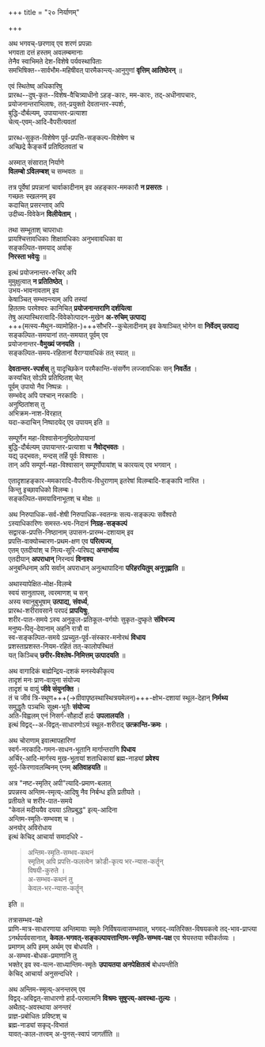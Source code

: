 +++
title = "२० निर्याणम्"

+++

अथ भगवच्-छरणाव् एव शरणं प्रपन्नाः  
भगवता दत्तं हस्तम् अवलम्बमानाः  
तेनैव स्वाभिमते देश-विशेषे पर्यवस्थापिताः  
समभिषिक्त--सार्वभौम-महिषीवत् पारमैकान्त्य्-आनुगुणां **वृत्तिम् आतिष्ठेरन्** ॥

एवं स्थितेष्व् अधिकारिषु  
प्रारब्ध--दुष्-कृत--विशेष-वैचित्र्याधीनो ऽहङ्-कारः, मम-कारः, तद्-अधीनापचारः,  
प्रयोजनान्तराभिलाषः, तत्-प्रयुक्तो देवतान्तर-स्पर्शः,  
बुद्धि-दौर्बल्यम्, उपायान्तर-प्रत्याशा  
चेत्य्-एवम्-आदि-वैपरीत्यवतां  

प्रारब्ध-सुकृत-विशेषेण पूर्व-प्रपत्ति-सङ्कल्प-विशेषेण च  
अच्छिद्रे कैङ्कर्ये प्रतिष्ठितवतां च  

अस्मात् संसारात् निर्याणे  
**विलम्बो ऽविलम्बश्** च सम्भवतः ॥

तत्र पूर्वेषां प्रपन्नानां चार्वाकादीनाम् इव अहङ्कार-ममकारौ **न प्रसरतः** ।  
गच्छतः स्खलनम् इव  
कदाचित् प्रसरन्ताव् अपि  
उदीच्य-विवेकेन **विलीयेताम्** ।  

तथा सम्भूताश् चापराधाः  
प्रायश्चित्तावधिकाः शिक्षावधिकाः अनुभवावधिका वा  
सङ्कल्पित-समयाद् अर्वाक्  
**निरस्ता भवेयुः** ॥

इत्थं प्रयोजनान्तर-रुचिर् अपि  
मुमुक्षुत्वात् **न प्रतितिष्ठेत्** ।  
उभय-भावनावताम् इव  
केषाञ्चित् सम्भवन्त्याम् अपि तस्यां  
हिततमः परमेश्वरः कानिचित् **प्रयोजनान्तराणि दर्शयित्वा**  
तेषु अल्पास्थिरत्वादि-विवेकोत्पादन-मुखेन **अ-रुचिम् उत्पाद्य**  
+++(मत्स्य-मैथुन-व्यामोहित-)+++सौभरि--कुचेलादीनाम् इव केषाञ्चित् भोगेन वा **निर्वेदम् उत्पाद्य**  
सङ्कल्पित-समयानां तत्-समयात् पूर्वम् एव  
प्रयोजनान्तर-**वैमुख्यं जनयति** ।  
सङ्कल्पित-समय-रहितानां वैराग्यावधिकं तत् स्यात् ॥

**देवतान्तर-स्पर्शस्** तु यादृच्छिकेन परमैकान्ति-संसर्गेण लज्जावधिकः सन् **निवर्तेत** ।  
कस्यचित् सोऽपि प्रतिष्ठितश् चेत्  
पूर्वम् उपायो नैव निष्पन्नः ।  
सम्भवेद् अपि पश्चान् नरकादिः ।  
अनुष्ठितांशस् तु  
अभिक्रम-नाश-विरहात्  
यदा-कदाचिन् निष्पादयेद् एव उपायम् इति ॥

सम्पूर्णेन महा-विश्वासेनानुष्ठितोपायानां  
बुद्धि-दौर्बल्यम् उपायान्तर-प्रत्याशा च **नैवोद्भवतः** ।  
यद्य् उद्भवतः, मन्दस् तर्हि पूर्वः विश्वासः ।  
तान् अपि सम्पूर्ण-महा-विश्वासान् सम्पूर्णोपायांश् च कारयत्य् एव भगवान् ।  

एतादृशाहङ्कार-ममकारादि-वैपरीत्य-विधुराणाम् इतरेषां विलम्बादि-शङ्कापि नास्ति ।  
किन्तु इच्छावधिको विलम्बः।  
सङ्कल्पित-समयाविनाभूतश् च मोक्षः ॥

अथ निरुपाधिक-सर्व-शेषी निरुपाधिक-स्वतन्त्रः सत्य-सङ्कल्पः सर्वेश्वरो  
ऽस्याधिकारिणः समस्त-भय-निदानं **निग्रह-सङ्कल्पं**  
सद्वारक-प्रपत्ति-निष्ठानाम् उपासन-प्रारम्भ-दशायाम् इव  
प्रपत्ति-वाक्योच्चारण-प्रथम-क्षण एव **परित्यज्य**,  
एतम् एतदीयांश् च नित्य-सूरि-परिषद्य् **अन्तर्भाव्य**  
एतदीयान् **अपराधान्** निरन्वयं **विनाश्य**  
अनुबन्धिनाम् अपि सर्वान् अपराधान् अनुत्थापादिना **परिहरयितुम् अनुगृह्णाति** ॥

अथास्यापेक्षित-मोक्ष-विलम्बे  
स्वयं सानुतापस्, त्वरमाणश् च सन्  
अस्य स्वानुबुभूषाम् **उत्पाद्य, संवर्ध्य**,  
प्रारब्ध-शरीरावसाने परपदं **प्रापयिषुः**,  
शरीर-पात-समये ऽस्य अनुकूल-प्रतिकूल-वर्गयोः सुकृत-दुष्कृते **संविभज्य**  
मनुष्य-पितृ-देवानाम् अहनि रात्रौ वा  
स्व-सङ्कल्पित-समये ऽप्रच्युत-पूर्व-संस्कार-मनोरथं **विधाय**  
प्रशस्ताप्रशस्त-नियम-रहितं तत्-कालोपस्थितं  
यत् किञ्चिच् **छरीर-विश्लेष-निमित्तम् उत्पादयति** ॥

अथ वागादिकं बाह्येन्द्रिय-दशकं मनस्येकीकृत्य  
तादृशं मनः प्राण-वायुना संयोज्य  
तादृशं च वायुं **जीवे संयुनक्ति** ।  
तं च जीवं त्रि-स्थूण+++(→ग्रीवापृष्ठस्थास्थित्रयमेलन)+++-क्षोभ-दशायां स्थूल-देहान् **निर्मथ्य**  
समुद्धृतैः पञ्चभिः सूक्ष्म-भूतैः **संयोज्य**  
अति-विह्वलम् एनं निसर्ग-सौहार्दो हार्दः **उपलालयति** ।  
इत्थं विद्वद्--अ-विद्वत्-साधारणोऽयं स्थूल-शरीराद् **उत्क्रान्ति-क्रमः** ।

अथ चोराणाम् इवात्मापहारिणां  
स्वर्ग-नरकादि-गमन-साधन-भूतानि मार्गान्तराणि **पिधाय**  
अर्चिर्-आदि-मार्गस्य मुख-भूतायां शताधिकायां ब्रह्म-नाड्यां **प्रवेश्य**  
सूर्य-किरणावलम्बिनम् एनम् **अतिवाहयति** ॥

अत्र "नष्ट-स्मृतिर् अपी"त्यादि-प्रमाण-बलात्  
प्रपन्नस्य अन्तिम-स्मृत्य्-आदिषु नैव निर्बन्ध इति प्रतीयते ।  
प्रतीयते च शरीर-पात-समये  
"केवलं मदीययैव दयया ऽतिप्रबुद्ध" इत्य्-आदिना  
अन्तिम-स्मृति-सम्भवश् च ।  
अनयोर् अविरोधाय  
इत्थं केचिद् आचार्या समादधिरे -  

> अन्तिम-स्मृति-सम्भव-कथनं  
स्मृतिम् अपि प्रपत्ति-फलत्वेन क्रोडी-कृत्य भर-न्यास-कर्तॄन्  
विषयी-कुरुते ।  
अ-सम्भव-कथनं तु  
केवल-भर-न्यास-कर्तॄन् 

इति ॥

तत्रासम्भव-पक्षे  
प्राणि-मात्र-साधारणाया अन्तिमायाः स्मृतेः निर्विषयत्वासम्भवात्,  भगवद्-व्यतिरिक्त-विषयकत्वे तद्-भाव-प्राप्त्या ऽनर्थपर्यवसानात्, **केवल-भगवत्-सङ्कल्पायत्तान्तिम-स्मृति-सम्भव-पक्ष** एव श्रेयस्तया स्वीकर्तव्यः ।   
प्रमाणम् अपि इमम् अर्थम् एव बोधयति ।  
अ-सम्भव-बोधक-प्रमाणानि तु  
भक्तेर् इव स्व-यत्न-साध्यान्तिम-स्मृतेः **उपायतया अनपेक्षितत्वं** बोधयन्तीति  
केचिद् आचार्या अनुसन्दधिरे ।

अथ अन्तिम-स्मृत्य्-अनन्तरम् एव  
विद्वद्-अविद्वत्-साधारणो हार्द-परमात्मनि **विश्रमः सुषुप्त्य्-अवस्था-तुल्यः** ।  
अथैतद्-अवस्थाया अनन्तरं  
प्राज्ञ-प्रबोधितः प्रविष्टश् च  
ब्रह्म-नाड्यां सकृद्-विभातं  
यावत्-काल-तत्त्वम् अ-पुनस्-स्वापं जागर्तीति ॥

